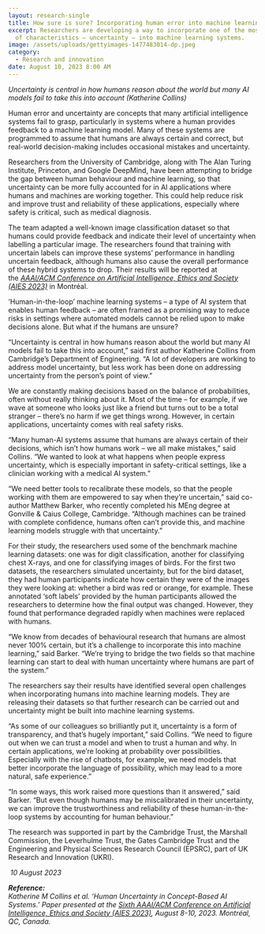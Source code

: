 ```yaml
---
layout: research-single
title: How sure is sure? Incorporating human error into machine learning
excerpt: Researchers are developing a way to incorporate one of the most human
  of characteristics – uncertainty – into machine learning systems.
image: /assets/uploads/gettyimages-1477483014-dp.jpeg
category:
  - Research and innovation
date: August 10, 2023 8:00 AM
---
```

*Uncertainty is central in how humans reason about the world but many AI models fail to take this into account (Katherine Collins)*

Human error and uncertainty are concepts that many artificial intelligence systems fail to grasp, particularly in systems where a human provides feedback to a machine learning model. Many of these systems are programmed to assume that humans are always certain and correct, but real-world decision-making includes occasional mistakes and uncertainty.

Researchers from the University of Cambridge, along with The Alan Turing Institute, Princeton, and Google DeepMind, have been attempting to bridge the gap between human behaviour and machine learning, so that uncertainty can be more fully accounted for in AI applications where humans and machines are working together. This could help reduce risk and improve trust and reliability of these applications, especially where safety is critical, such as medical diagnosis.

The team adapted a well-known image classification dataset so that humans could provide feedback and indicate their level of uncertainty when labelling a particular image. The researchers found that training with uncertain labels can improve these systems’ performance in handling uncertain feedback, although humans also cause the overall performance of these hybrid systems to drop. Their results will be reported at the *[AAAI/ACM Conference on Artificial Intelligence, Ethics and Society (AIES 2023)](https://www.aies-conference.com/2023/)* in Montréal.

‘Human-in-the-loop’ machine learning systems – a type of AI system that enables human feedback – are often framed as a promising way to reduce risks in settings where automated models cannot be relied upon to make decisions alone. But what if the humans are unsure?

“Uncertainty is central in how humans reason about the world but many AI models fail to take this into account,” said first author Katherine Collins from Cambridge’s Department of Engineering. “A lot of developers are working to address model uncertainty, but less work has been done on addressing uncertainty from the person’s point of view.”

We are constantly making decisions based on the balance of probabilities, often without really thinking about it. Most of the time – for example, if we wave at someone who looks just like a friend but turns out to be a total stranger – there’s no harm if we get things wrong. However, in certain applications, uncertainty comes with real safety risks.

“Many human-AI systems assume that humans are always certain of their decisions, which isn’t how humans work – we all make mistakes,” said Collins. “We wanted to look at what happens when people express uncertainty, which is especially important in safety-critical settings, like a clinician working with a medical AI system.”

“We need better tools to recalibrate these models, so that the people working with them are empowered to say when they’re uncertain,” said co-author Matthew Barker, who recently completed his MEng degree at Gonville & Caius College, Cambridge. “Although machines can be trained with complete confidence, humans often can’t provide this, and machine learning models struggle with that uncertainty.”

For their study, the researchers used some of the benchmark machine learning datasets: one was for digit classification, another for classifying chest X-rays, and one for classifying images of birds. For the first two datasets, the researchers simulated uncertainty, but for the bird dataset, they had human participants indicate how certain they were of the images they were looking at: whether a bird was red or orange, for example. These annotated ‘soft labels’ provided by the human participants allowed the researchers to determine how the final output was changed. However, they found that performance degraded rapidly when machines were replaced with humans.

“We know from decades of behavioural research that humans are almost never 100% certain, but it’s a challenge to incorporate this into machine learning,” said Barker. “We’re trying to bridge the two fields so that machine learning can start to deal with human uncertainty where humans are part of the system.”

The researchers say their results have identified several open challenges when incorporating humans into machine learning models. They are releasing their datasets so that further research can be carried out and uncertainty might be built into machine learning systems.  

“As some of our colleagues so brilliantly put it, uncertainty is a form of transparency, and that’s hugely important,” said Collins. “We need to figure out when we can trust a model and when to trust a human and why. In certain applications, we’re looking at probability over possibilities. Especially with the rise of chatbots, for example, we need models that better incorporate the language of possibility, which may lead to a more natural, safe experience.”

“In some ways, this work raised more questions than it answered,” said Barker. “But even though humans may be miscalibrated in their uncertainty, we can improve the trustworthiness and reliability of these human-in-the-loop systems by accounting for human behaviour.”

The research was supported in part by the Cambridge Trust, the Marshall Commission, the Leverhulme Trust, the Gates Cambridge Trust and the Engineering and Physical Sciences Research Council (EPSRC), part of UK Research and Innovation (UKRI).

 *10 August 2023*

***Reference:**\
Katherine M Collins et al. ‘Human Uncertainty in Concept-Based AI Systems.’ Paper presented at the [Sixth AAAI/ACM Conference on Artificial Intelligence, Ethics and Society (AIES 2023)](https://www.aies-conference.com/2023/), August 8-10, 2023. Montréal, QC, Canada.*